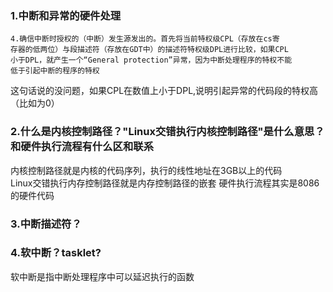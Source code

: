 ### 1.中断和异常的硬件处理
```
4.确信中断时授权的（中断）发生源发出的。首先将当前特权级CPL（存放在cs寄
存器的低两位）与段描述符（存放在GDT中）的描述符特权级DPL进行比较，如果CPL
小于DPL，就产生一个“General protection”异常，因为中断处理程序的特权不能
低于引起中断的程序的特权
```
这句话说的没问题，如果CPL在数值上小于DPL,说明引起异常的代码段的特权高（比如为0）

### 2.什么是内核控制路径？"Linux交错执行内核控制路径"是什么意思？和硬件执行流程有什么区和联系
内核控制路径就是内核的代码序列，执行的线性地址在3GB以上的代码<br>
Linux交错执行内存控制路径就是内存控制路径的嵌套
硬件执行流程其实是8086的硬件代码

### 3.中断描述符？


### 4.软中断？tasklet?
软中断是指中断处理程序中可以延迟执行的函数
